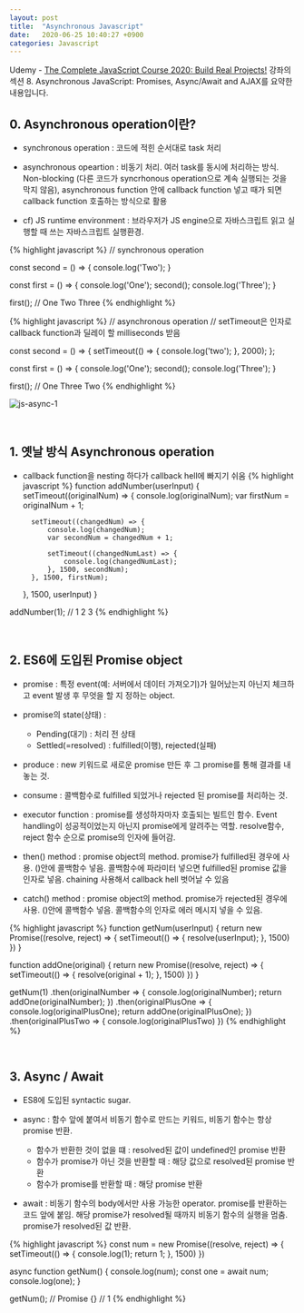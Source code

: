 ```yaml
---
layout: post
title:  "Asynchronous Javascript"
date:   2020-06-25 10:40:27 +0900
categories: Javascript
---
```


Udemy - [The Complete JavaScript Course 2020: Build Real Projects!](https://www.udemy.com/course/the-complete-javascript-course/) 강좌의 섹션 8. Asynchronous JavaScript: Promises, Async/Await and AJAX를 요약한 내용입니다.

## 0. Asynchronous operation이란?
- synchronous operation : 코드에 적힌 순서대로 task 처리

- asynchronous opeartion : 비동기 처리. 여러 task를 동시에 처리하는 방식. Non-blocking (다른 코드가 syncrhonous operation으로 계속 실행되는 것을 막지 않음), asynchronous function 안에 callback function 넣고 때가 되면 callback function 호출하는 방식으로 활용

- cf) JS runtime environment : 브라우저가 JS engine으로 자바스크립트 읽고 실행할 때 쓰는 자바스크립트 실행환경. 

{% highlight javascript %}
// synchronous operation

const second = () => {
    console.log('Two');
}

const first = () => {
    console.log('One');
    second();
    console.log('Three');
}

first();
// One Two Three
{% endhighlight %}

{% highlight javascript %}
// asynchronous operation
// setTimeout은 인자로 callback function과 딜레이 할 milliseconds 받음

const second = () => {
            setTimeout(() => {
                console.log('two');
            }, 2000);
        };

const first = () => {
    console.log('One');
    second();
    console.log('Three');
}

first();
// One Three Two
{% endhighlight %}

![js-async-1](https://eungang3.github.io/sue-is-programming/assets/Js-async-1.jpg)

<br/>

## 1. 옛날 방식 Asynchronous operation
- callback function을 nesting 하다가 callback hell에 빠지기 쉬움 
{% highlight javascript %}
function addNumber(userInput) {
    setTimeout((originalNum) => {
        console.log(originalNum);
        var firstNum = originalNum + 1;

        setTimeout((changedNum) => {
            console.log(changedNum);
            var secondNum = changedNum + 1;

            setTimeout((changedNumLast) => {
                console.log(changedNumLast);
            }, 1500, secondNum);
        }, 1500, firstNum);
    }, 1500, userInput)
} 

addNumber(1); // 1 2 3
{% endhighlight %}

<br/>

## 2. ES6에 도입된 Promise object
- promise : 특정 event(예: 서버에서 데이터 가져오기)가 일어났는지 아닌지 체크하고 event 발생 후 무엇을 할 지 정하는 object. 

- promise의 state(상태) :
    + Pending(대기) : 처리 전 상태
    + Settled(=resolved) : fulfilled(이행), rejected(실패)

- produce : new 키워드로 새로운 promise 만든 후 그 promise를 통해 결과를 내놓는 것.

- consume : 콜백함수로 fulfilled 되었거나 rejected 된 promise를 처리하는 것.

- executor function : promise를 생성하자마자 호출되는 빌트인 함수. Event handling이 성공적이었는지 아닌지 promise에게 알려주는 역할. resolve함수, reject 함수 순으로 promise의 인자에 들어감. 

- then() method : promise object의 method. promise가 fulfilled된 경우에 사용. ()안에 콜백함수 넣음. 콜백함수에 파라미터 넣으면 fulfilled된 promise 값을 인자로 넣음. chaining 사용해서 callback hell 벗어날 수 있음

- catch() method : promise object의 method. promise가 rejected된 경우에 사용. ()안에 콜백함수 넣음. 콜백함수의 인자로 에러 메시지 넣을 수 있음.

{% highlight javascript %}
function getNum(userInput) {
    return new Promise((resolve, reject) => {
        setTimeout(() => {
            resolve(userInput);
        }, 1500)
    })
}

function addOne(original) {
    return new Promise((resolve, reject) => {
        setTimeout(() => {
            resolve(original + 1);
        }, 1500)
    })
}

getNum(1)
.then(originalNumber => {
    console.log(originalNumber);
    return addOne(originalNumber);
})
.then(originalPlusOne => {
    console.log(originalPlusOne);
    return addOne(originalPlusOne);
})
.then(originalPlusTwo => {
    console.log(originalPlusTwo)
})
{% endhighlight %}

<br/>

## 3. Async / Await
- ES8에 도입된 syntactic sugar. 

- async : 함수 앞에 붙여서 비동기 함수로 만드는 키워드, 비동기 함수는 항상 promise 반환. 
    + 함수가 반환한 것이 없을 떄 : resolved된 값이 undefined인 promise 반환
    + 함수가 promise가 아닌 것을 반환할 때 : 해당 값으로 resolved된 promise 반환
    + 함수가 promise를 반환할 때 : 해당 promise 반환

- await : 비동기 함수의 body에서만 사용 가능한 operator. promise를 반환하는 코드 앞에 붙임. 해당 promise가 resolved될 때까지 비동기 함수의 실행을 멈춤. promise가 resolved된 값 반환. 

{% highlight javascript %}
const num = new Promise((resolve, reject) => {
    setTimeout(() => {
        console.log(1);
        return 1;
    }, 1500)
})

async function getNum() {
    console.log(num);
    const one = await num;
    console.log(one);
}

getNum(); 
// Promise {<pending>}
// 1
{% endhighlight %}